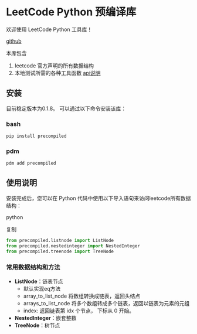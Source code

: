 # LeetCode Python 预编译库

欢迎使用 LeetCode Python 工具库！

[github](https://github.com/zonewave/leetcode-precompiled)

本库包含
1. leetcode 官方声明的所有数据结构
2. 本地测试所需的各种工具函数 [api说明](#常用数据结构和方法)
## 安装


目前稳定版本为0.1.8。
可以通过以下命令安装该库：
### bash
``` sh
pip install precompiled  
```  
### pdm

```sh  
pdm add precompiled
```  

## 使用说明

安装完成后，您可以在 Python 代码中使用以下导入语句来访问leetcode所有数据结构：

python

复制

```python  
from precompiled.listnode import ListNode
from precompiled.nestedinteger import NestedInteger
from precompiled.treenode import TreeNode
```  

### 常用数据结构和方法

- **ListNode**：链表节点
    - 默认实现eq方法
    - array_to_list_node 将数组转换成链表，返回头结点
    - arrays_to_list_node 将多个数组转成多个链表，返回以链表为元素的元组
    - index: 返回链表第 idx 个节点， 下标从 0 开始。
- **NestedInteger**：嵌套整数
- **TreeNode**：树节点  
